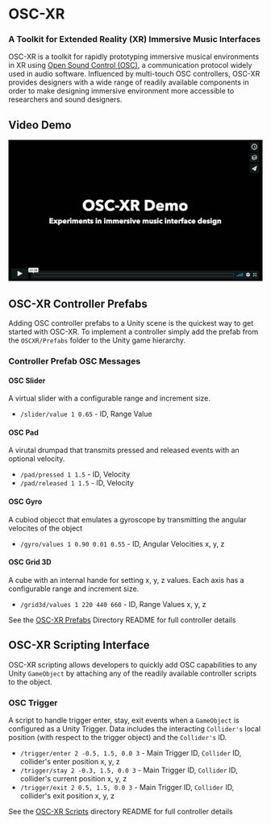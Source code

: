 # OSC-XR

### A Toolkit for Extended Reality (XR) Immersive Music Interfaces

OSC-XR is a toolkit for rapidly prototyping immersive musical environments in XR using [Open Sound Control (OSC)](http://opensoundcontrol.org/introduction-osc), a communication protocol widely used in audio software. Influenced by multi-touch OSC controllers, OSC-XR provides designers with a wide range of readily available components in order to make designing immersive environment more accessible to researchers and sound designers.

## Video Demo

[![Click to view demo](oscxr_demo.png)](https://vimeo.com/318143040)

## OSC-XR Controller Prefabs

Adding OSC controller prefabs to a Unity scene is the quickest way to get started with OSC-XR. To implement a controller simply add the prefab from the `OSCXR/Prefabs` folder to the Unity game hierarchy.

### Controller Prefab OSC Messages

#### OSC Slider

A virtual slider with a configurable range and increment size.

- `/slider/value 1 0.65` - ID, Range Value

#### OSC Pad

A virutal drumpad that transmits pressed and released events with an optional velocity.

- `/pad/pressed 1 1.5` - ID, Velocity
- `/pad/released 1 1.5` - ID, Velocity

#### OSC Gyro

A cubiod objecct that emulates a gyroscope by transmitting the angular velocites of the object

- `/gyro/values 1 0.90 0.01 0.55` - ID, Angular Velocities x, y, z

#### OSC Grid 3D

A cube with an internal hande for setting x, y, z values.  Each axis has a configurable range and increment size.

- `/grid3d/values 1 220 440 660` - ID, Range Values x, y, z
  
See the [OSC-XR Prefabs](Assets/OSC-XR/Prefabs) Directory README for full controller details

## OSC-XR Scripting Interface
OSC-XR scripting allows developers to quickly add OSC capabilities to any Unity `GameObject` by attaching any of the readily available controller scripts to the object.

### OSC Trigger

A script to handle trigger enter, stay, exit events when a `GameObject` is configured as a Unity Trigger.  Data includes the interacting `Collider's` local position (with respect to the trigger object) and the `Collider's` ID.

- `/trigger/enter 2 -0.5, 1.5, 0.0 3` - Main Trigger ID, `Collider` ID, collider's enter position x, y, z
- `/trigger/stay 2 -0.3, 1.5, 0.0 3`  - Main Trigger ID,  `Collider` ID, collider's current position x, y, z
- `/trigger/exit 2 0.5, 1.5, 0.0 3`   - Main Trigger ID,  `Collider` ID, collider's exit position x, y, z

See the [OSC-XR Scripts](Assets/OSC-XR/Scripts) directory README for full controller details
